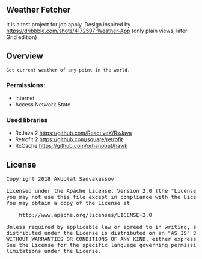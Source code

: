 ## Weather Fetcher ##
It is a test project for job apply.
Design inspired by https://dribbble.com/shots/4172597-Weather-App
(only plain views, later Grid edition)

<a name="overview" />

## Overview ##
	Get current weather of any point in the world.

### Permissions: ###

* Internet
* Access Network State

### Used libraries ###

* RxJava 2 https://github.com/ReactiveX/RxJava
* Retrofit 2 https://github.com/square/retrofit
* RxCache  https://github.com/orhanobut/hawk

<a name="license" />

## License
<pre>
Copyright 2018 Akbolat Sadvakassov 

Licensed under the Apache License, Version 2.0 (the "License");
you may not use this file except in compliance with the License.
You may obtain a copy of the License at

    http://www.apache.org/licenses/LICENSE-2.0

Unless required by applicable law or agreed to in writing, software
distributed under the License is distributed on an "AS IS" BASIS,
WITHOUT WARRANTIES OR CONDITIONS OF ANY KIND, either express or implied.
See the License for the specific language governing permissions and
limitations under the License.
</pre>